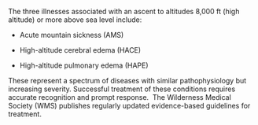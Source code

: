 The three illnesses associated with an ascent to altitudes 8,000 ft (high altitude) or more above sea level include:

- Acute mountain sickness (AMS)

- High-altitude cerebral edema (HACE)

- High-altitude pulmonary edema (HAPE)

These represent a spectrum of diseases with similar pathophysiology but increasing severity. Successful treatment of these conditions requires accurate recognition and prompt response.  The Wilderness Medical Society (WMS) publishes regularly updated evidence-based guidelines for treatment.
